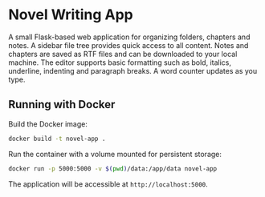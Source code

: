 # Novel Writing App

A small Flask-based web application for organizing folders, chapters and notes. A sidebar file tree provides quick access to all content. Notes and chapters are saved as RTF files and can be downloaded to your local machine. The editor supports basic formatting such as bold, italics, underline, indenting and paragraph breaks. A word counter updates as you type.

## Running with Docker

Build the Docker image:

```bash
docker build -t novel-app .
```

Run the container with a volume mounted for persistent storage:

```bash
docker run -p 5000:5000 -v $(pwd)/data:/app/data novel-app
```

The application will be accessible at `http://localhost:5000`.
